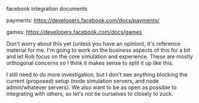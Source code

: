 facebook integration documents

payments: https://developers.facebook.com/docs/payments/

games: https://developers.facebook.com/docs/games


Don't worry about this yet (unless you have an opinion), it's reference material for me. I'm going to work on the business aspects of this for a bit and let Rob focus on the core simulation and experience. These are mostly orthogonal concerns so I think it makes sense to split it up like this.

I still need to do more investigation, but I don't see anything blocking the current (proposed) setup (node simulation servers, and node admin/whatever servers). We also want to be as open as possible to integrating with others, so let's not tie ourselves to closely to zuck.